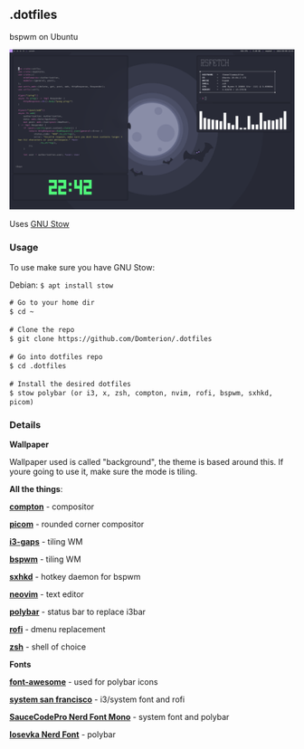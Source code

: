 ## **.dotfiles**

bspwm on Ubuntu

![desktop](./desktop.png)

Uses [GNU Stow](https://www.gnu.org/software/stow/)

### **Usage**

To use make sure you have GNU Stow:

Debian: `$ apt install stow`

```
# Go to your home dir
$ cd ~

# Clone the repo
$ git clone https://github.com/Domterion/.dotfiles

# Go into dotfiles repo
$ cd .dotfiles

# Install the desired dotfiles
$ stow polybar (or i3, x, zsh, compton, nvim, rofi, bspwm, sxhkd, picom)
```

### **Details**

**Wallpaper**

Wallpaper used is called "background", the theme is based around this. If youre going to use it, make sure the mode is tiling.

**All the things**:

**[compton](https://github.com/chjj/compton)** - compositor

**[picom](https://github.com/ibhagwan/picom)** - rounded corner compositor

**[i3-gaps](https://github.com/Airblader/i3)** - tiling WM

**[bspwm](https://github.com/baskerville/bspwm)** - tiling WM

**[sxhkd](https://github.com/baskerville/sxhkd)** - hotkey daemon for bspwm

**[neovim](https://github.com/neovim/neovim)** - text editor

**[polybar](https://github.com/polybar/polybar)** - status bar to replace i3bar

**[rofi](https://github.com/davatorium/rofi)** - dmenu replacement

**[zsh](https://github.com/zsh-users/zsh)** - shell of choice

**Fonts**

**[font-awesome](https://github.com/FortAwesome/Font-Awesome)** - used for polybar icons

**[system san francisco](https://github.com/supermarin/YosemiteSanFranciscoFont)** - i3/system font and rofi

**[SauceCodePro Nerd Font Mono](https://github.com/ryanoasis/nerd-fonts/tree/master/patched-fonts/SourceCodePro)** - system font and polybar

**[Iosevka Nerd Font](https://github.com/ryanoasis/nerd-fonts/tree/master/patched-fonts/Iosevka)** - polybar
